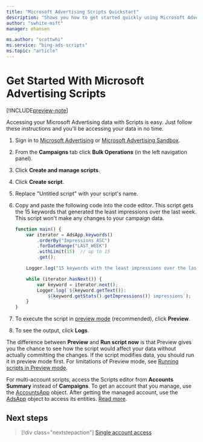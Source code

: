 ```yaml
---
title: "Microsoft Advertising Scripts Quickstart"
description: "Shows you how to get started quickly using Microsoft Advertising Scripts."
author: "swhite-msft"
manager: ehansen

ms.author: "scottwhi"
ms.service: "bing-ads-scripts"
ms.topic: "article"
---
```


# Get Started With Microsoft Advertising Scripts

[!INCLUDE[preview-note](./includes/preview-note.md)]

Accessing your Microsoft Advertising data with Scripts is easy. Just follow these instructions and you'll be accessing your data in no time.

1. Sign in to [Microsoft Advertising](https://secure.ads.microsoft.com/) or [Microsoft Advertising Sandbox](https://sandbox.bingads.microsoft.com/).
2. From the **Campaigns** tab click **Bulk Operations** (in the left navigation panel).
3. Click **Create and manage scripts**.
4. Click **Create script**.
5. Replace "Untitled script" with your script's name.
6. Copy and paste the following code into the code editor. This script gets the 15 keywords that generated the least impressions over the last week. This script won't make any changes to your campaign data.

    ```javascript
    function main() {
        var iterator = AdsApp.keywords()
            .orderBy("Impressions ASC")
            .forDateRange("LAST_WEEK")
            .withLimit(15)  // up to 15
            .get();
    
        Logger.log("15 keywords with the least impressions over the last week");

        while (iterator.hasNext()) {
            var keyword = iterator.next();
            Logger.log(`${keyword.getText()}: 
                ${keyword.getStats().getImpressions()} impressions`);  //writes the number of impressions
        }
    }
    ```

7. To execute the script in [preview mode](concepts/preview-mode.md) (recommended), click **Preview**.
8. To see the output, click **Logs**.

The difference between **Preview** and **Run script now** is that Preview gives you the chance to see how the script would affect your data without actually committing the changes. If the script modifies data, you should run it in preview mode first. For limitations of Preview mode, see [Running scripts in Preview mode](concepts/preview-mode.md).

For multi-account scripts, access the Scripts editor from **Accounts Summary** instead of **Campaigns**. To get an account that you manage, use the [AccountsApp](reference/AccountsApp.md) object. After getting the managed account, use the [AdsApp](reference/AdsApp.md) object to access its entities. [Read more](./guides/multi-account-access.md).


## Next steps

> [!div class="nextstepaction"]
> [Single account access](./guides/single-account-access.md)
